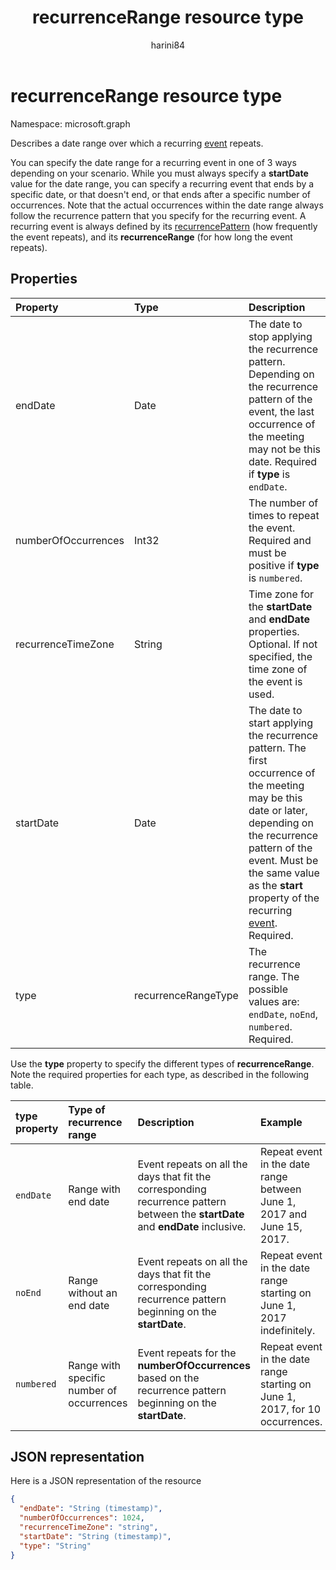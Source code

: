 ﻿---
title: "recurrenceRange resource type"
description: "Describes a date range over which a recurring event repeats. "
localization_priority: Normal
author: "harini84"
ms.prod: ""
doc_type: resourcePageType
---

# recurrenceRange resource type

Namespace: microsoft.graph

Describes a date range over which a recurring [event](event.md) repeats.

You can specify the date range for a recurring event in one of 3 ways depending on your scenario. While you must always specify a **startDate** value for the date range, you can specify a recurring event that ends by a specific date, or that doesn't end, or that ends after a specific number of occurrences. Note that the actual occurrences within the date range always follow the recurrence pattern that you specify for the recurring event. A recurring event is always defined by its [recurrencePattern](recurrencepattern.md) (how frequently the event repeats), and its **recurrenceRange** (for how long the event repeats).

## Properties

| Property            | Type                | Description                                                                                                                                                                                                                                                        |
| :------------------ | :------------------ | :----------------------------------------------------------------------------------------------------------------------------------------------------------------------------------------------------------------------------------------------------------------- |
| endDate             | Date                | The date to stop applying the recurrence pattern. Depending on the recurrence pattern of the event, the last occurrence of the meeting may not be this date. Required if **type** is `endDate`.                                                                    |
| numberOfOccurrences | Int32               | The number of times to repeat the event. Required and must be positive if **type** is `numbered`.                                                                                                                                                                  |
| recurrenceTimeZone  | String              | Time zone for the **startDate** and **endDate** properties. Optional. If not specified, the time zone of the event is used.                                                                                                                                        |
| startDate           | Date                | The date to start applying the recurrence pattern. The first occurrence of the meeting may be this date or later, depending on the recurrence pattern of the event. Must be the same value as the **start** property of the recurring [event](event.md). Required. |
| type                | recurrenceRangeType | The recurrence range. The possible values are: `endDate`, `noEnd`, `numbered`. Required.                                                                                                                                                                           |

Use the **type** property to specify the different types of **recurrenceRange**. Note the required properties for each type, as described in the following table.

| type property | Type of recurrence range                  | Description                                                                                                                      | Example                                                                      | Required properties                              |
| :------------ | :---------------------------------------- | :------------------------------------------------------------------------------------------------------------------------------- | :--------------------------------------------------------------------------- | :----------------------------------------------- |
| `endDate`     | Range with end date                       | Event repeats on all the days that fit the corresponding recurrence pattern between the **startDate** and **endDate** inclusive. | Repeat event in the date range between June 1, 2017 and June 15, 2017.       | **type**, **startDate**, **endDate**             |
| `noEnd`       | Range without an end date                 | Event repeats on all the days that fit the corresponding recurrence pattern beginning on the **startDate**.                      | Repeat event in the date range starting on June 1, 2017 indefinitely.        | **type**, **startDate**                          |
| `numbered`    | Range with specific number of occurrences | Event repeats for the **numberOfOccurrences** based on the recurrence pattern beginning on the **startDate**.                    | Repeat event in the date range starting on June 1, 2017, for 10 occurrences. | **type**, **startDate**, **numberOfOccurrences** |

## JSON representation

Here is a JSON representation of the resource

<!-- {
  "blockType": "resource",
  "optionalProperties": [

  ],
  "@odata.type": "microsoft.graph.recurrenceRange"
}-->

```json
{
  "endDate": "String (timestamp)",
  "numberOfOccurrences": 1024,
  "recurrenceTimeZone": "string",
  "startDate": "String (timestamp)",
  "type": "String"
}

```

<!-- uuid: 8fcb5dbc-d5aa-4681-8e31-b001d5168d79
2015-10-25 14:57:30 UTC -->

<!-- {
  "type": "#page.annotation",
  "description": "recurrenceRange resource",
  "keywords": "",
  "section": "documentation",
  "suppressions": [
      "Warning: /api-reference/v1.0/resources/recurrencerange.md:
      Failed to parse any rows out of table with headers: | type property  | Type of recurrence range | Description | Example | Required properties |"
  ],
  "tocPath": ""
}-->
